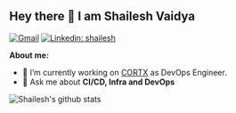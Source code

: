 ## Hey there 👋 I am Shailesh Vaidya  

[![Gmail](https://img.shields.io/badge/-Gmail-c14438?style=flat&logo=Gmail&logoColor=white)](mailto:skimeer@gmail.com)
[![Linkedin: shailesh](https://img.shields.io/badge/-shailesh-blue?style=flat-square&logo=Linkedin&logoColor=white&link=https://www.linkedin.com/in/shaileshvaidya/)](https://www.linkedin.com/in/shaileshvaidya/)

**About me:**

- 🔭 I’m currently working on [CORTX](https://github.com/Seagate/cortx) as DevOps Engineer.
- 💬 Ask me about **CI/CD, Infra and DevOps**

![Shailesh's github stats](https://github-readme-stats.vercel.app/api?username=shailesh-vaidya&show_icons=true&hide_border=true&theme=dark)
